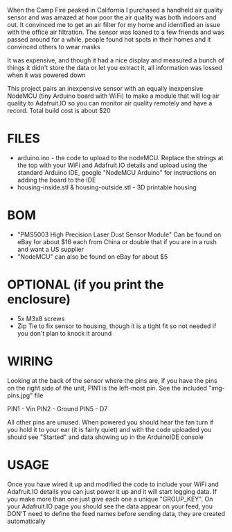 When the Camp Fire peaked in California I purchased a handheld air quality sensor and was amazed at how poor the air quality was both indoors and out. It convinced me to get an air filter for my home and identified an issue with the office air filtration. The sensor was loaned to a few friends and was passed around for a while, people found hot spots in their homes and it convinced others to wear masks

It was expensive, and though it had a nice display and measured a bunch of things it didn't store the data or let you extract it, all information was lossed when it was powered down

This project pairs an inexpensive sensor with an equally inexpensive NodeMCU (tiny Arduino board with WiFi) to make a module that will log air quality to Adafruit.IO so you can monitor air quality remotely and have a record. Total build cost is about $20

# FILES
- arduino.ino - the code to upload to the nodeMCU. Replace the strings at the top with your WiFi and Adafruit.IO details and upload using the standard Arduino IDE, google "NodeMCU Arduino" for instructions on adding the board to the IDE
- housing-inside.stl & housing-outside.stl - 3D printable housing

# BOM
- "PMS5003 High Precision Laser Dust Sensor Module" Can be found on eBay for about $16 each from China or double that if you are in a rush and want a US supplier
- "NodeMCU" can also be found on eBay for about $5

# OPTIONAL (if you print the enclosure)
- 5x M3x8 screws
- Zip Tie to fix sensor to housing, though it is a tight fit so not needed if you don't plan to knock it around

# WIRING
Looking at the back of the sensor where the pins are, if you have the pins on the right side of the unit, PIN1 is the left-most pin. See the included "img-pins.jpg" file

PIN1 - Vin
PIN2 - Ground
PIN5 - D7

All other pins are unused. When powered you should hear the fan turn if you hold it to your ear (it is fairly quiet) and with the code uploaded you should see "Started" and data showing up in the ArduinoIDE console

# USAGE
Once you have wired it up and modified the code to include your WiFi and Adafruit.IO details you can just power it up and it will start logging data. If you make more than one just give each one a unique "GROUP_KEY". On your Adafruit.IO page you should see the data appear on your feed, you DON'T need to define the feed names before sending data, they are created automatically
